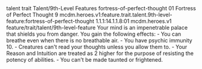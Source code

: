 <ability>
  <metadata>
    <class>talent</class>
    <feature_type>trait</feature_type>
    <file_dpath>Talent/9th-Level Features</file_dpath>
    <item_id>fortress-of-perfect-thought</item_id>
    <item_index>01</item_index>
    <item_name>Fortress of Perfect Thought</item_name>
    <level>9</level>
    <scc>mcdm.heroes.v1:feature.trait.talent.9th-level-feature:fortress-of-perfect-thought</scc>
    <scdc>1.1.1:14.1.1.8:01</scdc>
    <source>mcdm.heroes.v1</source>
    <type>feature/trait/talent/9th-level-feature</type>
  </metadata>
  <effects>
    <effect type="mundane">Your mind is an impenetrable palace that shields you from danger. You gain the following effects:
- You can breathe even when there is no breathable air.
- You have psychic immunity 10.
- Creatures can&apos;t read your thoughts unless you allow them to.
- Your Reason and Intuition are treated as 2 higher for the purpose of resisting the potency of abilities.
- You can&apos;t be made taunted or frightened.</effect>
  </effects>
</ability>
